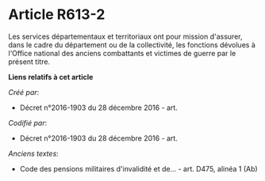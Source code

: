 # Article R613-2

Les services départementaux et territoriaux ont pour mission d'assurer, dans le cadre du département ou de la collectivité,
les fonctions dévolues à l'Office national des anciens combattants et victimes de guerre par le présent titre.

**Liens relatifs à cet article**

_Créé par_:

  - Décret n°2016-1903 du 28 décembre 2016 - art.

_Codifié par_:

  - Décret n°2016-1903 du 28 décembre 2016 - art.

_Anciens textes_:

  - Code des pensions militaires d'invalidité et de... - art. D475, alinéa 1 (Ab)
